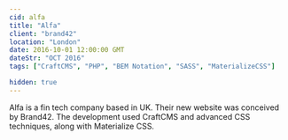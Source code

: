 ```yaml
---
cid: alfa
title: "Alfa"
client: "brand42"
location: "London"
date: 2016-10-01 12:00:00 GMT
dateStr: "OCT 2016"
tags: ["CraftCMS", "PHP", "BEM Notation", "SASS", "MaterializeCSS"]

hidden: true
---
```

Alfa is a fin tech company based in UK. Their new website was conceived by Brand42. The development used CraftCMS and advanced CSS techniques, along with Materialize CSS.
